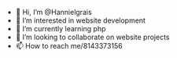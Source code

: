 - 👋 Hi, I’m @Hannielgrais
- 👀 I’m interested in website development 
- 🌱 I’m currently learning php
- 💞️ I’m looking to collaborate on website projects
- 📫 How to reach me/8143373156

<!---
Hannielgrais/Hannielgrais is a ✨ special ✨ repository because its `README.md` (this file) appears on your GitHub profile.
You can click the Preview link to take a look at your changes.
--->
